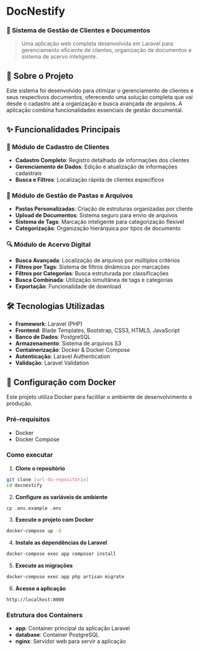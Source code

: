 # DocNestify 
### 📁 Sistema de Gestão de Clientes e Documentos

> Uma aplicação web completa desenvolvida em Laravel para gerenciamento eficiente de clientes, organização de documentos e sistema de acervo inteligente.

## 🚀 Sobre o Projeto

Este sistema foi desenvolvido para otimizar o gerenciamento de clientes e seus respectivos documentos, oferecendo uma solução completa que vai desde o cadastro até a organização e busca avançada de arquivos. A aplicação combina funcionalidades essenciais de gestão documental.

## ✨ Funcionalidades Principais

### 👥 Módulo de Cadastro de Clientes
- **Cadastro Completo**: Registro detalhado de informações dos clientes
- **Gerenciamento de Dados**: Edição e atualização de informações cadastrais
- **Busca e Filtros**: Localização rápida de clientes específicos

### 📂 Módulo de Gestão de Pastas e Arquivos
- **Pastas Personalizadas**: Criação de estruturas organizadas por cliente
- **Upload de Documentos**: Sistema seguro para envio de arquivos
- **Sistema de Tags**: Marcação inteligente para categorização flexível
- **Categorização**: Organização hierárquica por tipos de documento

### 🔍 Módulo de Acervo Digital
- **Busca Avançada**: Localização de arquivos por múltiplos critérios
- **Filtros por Tags**: Sistema de filtros dinâmicos por marcações
- **Filtros por Categorias**: Busca estruturada por classificações
- **Busca Combinada**: Utilização simultânea de tags e categorias
- **Exportação**: Funcionalidade de download 

## 🛠️ Tecnologias Utilizadas

- **Framework**: Laravel (PHP)
- **Frontend**: Blade Templates, Bootstrap, CSS3, HTML5, JavaScript
- **Banco de Dados**: PostgreSQL
- **Armazenamento**: Sistema de arquivos S3
- **Containerização**: Docker & Docker Compose
- **Autenticação**: Laravel Authentication
- **Validação**: Laravel Validation

## 🐳 Configuração com Docker

Este projeto utiliza Docker para facilitar o ambiente de desenvolvimento e produção.

### Pré-requisitos
- Docker
- Docker Compose

### Como executar

1. **Clone o repositório**
```bash
git clone [url-do-repositorio]
cd docnestify
```

2. **Configure as variáveis de ambiente**
```bash
cp .env.example .env
```

3. **Execute o projeto com Docker**
```bash
docker-compose up -d
```

4. **Instale as dependências do Laravel**
```bash
docker-compose exec app composer install
```

5. **Execute as migrações**
```bash
docker-compose exec app php artisan migrate
```

6. **Acesse a aplicação**
```
http://localhost:8000
```

### Estrutura dos Containers
- **app**: Container principal da aplicação Laravel
- **database**: Container PostgreSQL
- **nginx**: Servidor web para servir a aplicação
